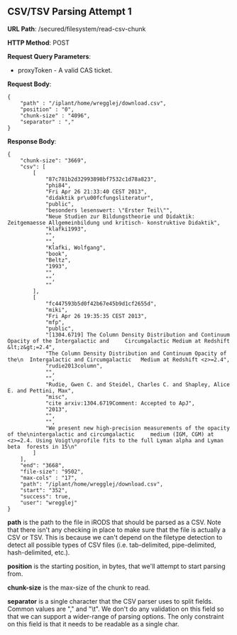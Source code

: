 CSV/TSV Parsing Attempt 1
-------------------------

__URL Path__: /secured/filesystem/read-csv-chunk

__HTTP Method__: POST

__Request Query Parameters__:

* proxyToken - A valid CAS ticket.

__Request Body__:

    {
    	"path" : "/iplant/home/wregglej/download.csv",
    	"position" : "0",
    	"chunk-size" : "4096",
    	"separator" : ","
    }

__Response Body__:

    {
	    "chunk-size": "3669",
	    "csv": [
	        [
	            "87c781b2d32993898bf7532c1d78a823",
	            "phi84",
	            "Fri Apr 26 21:33:40 CEST 2013",
	            "didaktik pr\u00fcfungsliteratur",
	            "public",
	            "besonders lesenswert: \"Erster Teil\"",
	            "Neue Studien zur Bildungstheorie und Didaktik: Zeitgemaesse Allgemeinbildung und kritisch-	konstruktive Didaktik",
	            "klafki1993",
	            "",
	            "",
	            "Klafki, Wolfgang",
	            "book",
	            "Beltz",
	            "1993",
	            "",
	            "",
	            ""
	        ],
	        [
	            "fc447593b5d0f42b67e45b9d1cf2655d",
	            "miki",
	            "Fri Apr 26 19:35:35 CEST 2013",
	            "mfp",
	            "public",
	            "[1304.6719] The Column Density Distribution and Continuum Opacity of the Intergalactic and 	Circumgalactic Medium at Redshift &lt;z&gt;=2.4",
	            "The Column Density Distribution and Continuum Opacity of the\n  Intergalactic and Circumgalactic 	Medium at Redshift <z>=2.4",
	            "rudie2013column",
	            "",
	            "",
	            "Rudie, Gwen C. and Steidel, Charles C. and Shapley, Alice E. and Pettini, Max",
	            "misc",
	            "cite arxiv:1304.6719Comment: Accepted to ApJ",
	            "2013",
	            "",
	            "",
	            "We present new high-precision measurements of the opacity of the\nintergalactic and circumgalactic 	medium (IGM, CGM) at <z>=2.4. Using Voigt\nprofile fits to the full Lyman alpha and Lyman beta 	forests in 15\n"
	        ]
	    ],
	    "end": "3668",
	    "file-size": "9502",
	    "max-cols" : "17",
	    "path": "/iplant/home/wregglej/download.csv",
	    "start": "352",
	    "success": true,
	    "user": "wregglej"
	}

__path__ is the path to the file in iRODS that should be parsed as a CSV. Note that there isn't any checking in place to make sure that the file is actually a CSV or TSV. This is because we can't depend on the filetype detection to detect all possible types of CSV files (i.e. tab-delimited, pipe-delimited, hash-delimited, etc.).

__position__ is the starting position, in bytes, that we'll attempt to start parsing from. 

__chunk-size__ is the max-size of the chunk to read. 

__separator__ is a single character that the CSV parser uses to split fields. Common values are "," and "\t". We don't do any validation on this field so that we can support a wider-range of parsing options. The only constraint on this field is that it needs to be readable as a single char.
